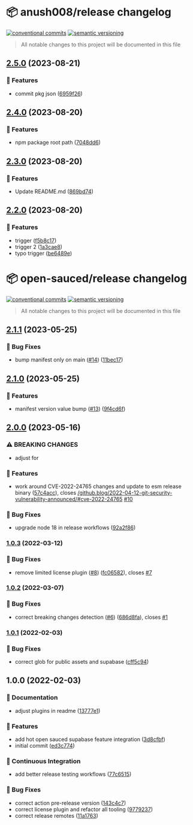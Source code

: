 # 📦 anush008/release changelog

[![conventional commits](https://img.shields.io/badge/conventional%20commits-1.0.0-yellow.svg)](https://conventionalcommits.org)
[![semantic versioning](https://img.shields.io/badge/semantic%20versioning-2.0.0-green.svg)](https://semver.org)

> All notable changes to this project will be documented in this file

## [2.5.0](https://github.com/Anush008/release/compare/v2.4.0...v2.5.0) (2023-08-21)


### 🍕 Features

* commit pkg json ([6959f26](https://github.com/Anush008/release/commit/6959f260f9a204ac2d2f07f97c5a7a0a7bdce42a))

## [2.4.0](https://github.com/Anush008/release/compare/v2.3.0...v2.4.0) (2023-08-20)


### 🍕 Features

* npm package root path ([7048dd6](https://github.com/Anush008/release/commit/7048dd650ff4a3b6e6938cf73f96d3551c4921ca))

## [2.3.0](https://github.com/Anush008/release/compare/v2.2.0...v2.3.0) (2023-08-20)


### 🍕 Features

* Update README.md ([869bd74](https://github.com/Anush008/release/commit/869bd743516743b52bf2dd8ac5208af8e4489d5d))

## [2.2.0](https://github.com/Anush008/release/compare/v2.1.1...v2.2.0) (2023-08-20)


### 🍕 Features

* trigger ([f5b8c17](https://github.com/Anush008/release/commit/f5b8c178e55d0a7d3995d202bc043b5bf71d1ef3))
* trigger 2 ([1a3cae8](https://github.com/Anush008/release/commit/1a3cae890ef14d532531623a5dd2b7af05ac288e))
* typo trigger ([be6489e](https://github.com/Anush008/release/commit/be6489e73b92c87abcb2930ebcfef1986ae64af8))

# 📦 open-sauced/release changelog

[![conventional commits](https://img.shields.io/badge/conventional%20commits-1.0.0-yellow.svg)](https://conventionalcommits.org)
[![semantic versioning](https://img.shields.io/badge/semantic%20versioning-2.0.0-green.svg)](https://semver.org)

> All notable changes to this project will be documented in this file

## [2.1.1](https://github.com/open-sauced/release/compare/v2.1.0...v2.1.1) (2023-05-25)


### 🐛 Bug Fixes

* bump manifest only on main ([#14](https://github.com/open-sauced/release/issues/14)) ([11bec17](https://github.com/open-sauced/release/commit/11bec17d4d94a3c2f934715ac00abc7141c0f0ba))

## [2.1.0](https://github.com/open-sauced/release/compare/v2.0.0...v2.1.0) (2023-05-25)


### 🍕 Features

* manifest version value bump ([#13](https://github.com/open-sauced/release/issues/13)) ([9f4cd6f](https://github.com/open-sauced/release/commit/9f4cd6f2d952a1c3ff018801cbe0199607293c1d))

## [2.0.0](https://github.com/open-sauced/release/compare/v1.0.3...v2.0.0) (2023-05-16)


### ⚠ BREAKING CHANGES

* adjust for

### 🍕 Features

* work around CVE-2022-24765 changes and update to esm release binary ([57c4acc](https://github.com/open-sauced/release/commit/57c4accf65edf96e65ea0bdd12e0b4c705fe218e)), closes [/github.blog/2022-04-12-git-security-vulnerability-announced/#cve-2022-24765](https://github.com/open-sauced//github.blog/2022-04-12-git-security-vulnerability-announced//issues/cve-2022-24765) [#10](https://github.com/open-sauced/release/issues/10)


### 🐛 Bug Fixes

* upgrade node 18 in release workflows ([92a2f86](https://github.com/open-sauced/release/commit/92a2f86d6fc2bcdbb3b7148519d390a7f6338e8b))

### [1.0.3](https://github.com/open-sauced/release/compare/v1.0.2...v1.0.3) (2022-03-12)


### 🐛 Bug Fixes

* remove limited license plugin ([#8](https://github.com/open-sauced/release/issues/8)) ([fc06582](https://github.com/open-sauced/release/commit/fc06582e7045e5799357397a4912061a68c633b2)), closes [#7](https://github.com/open-sauced/release/issues/7)

### [1.0.2](https://github.com/open-sauced/release/compare/v1.0.1...v1.0.2) (2022-03-07)


### 🐛 Bug Fixes

* correct breaking changes detection ([#6](https://github.com/open-sauced/release/issues/6)) ([686d8fa](https://github.com/open-sauced/release/commit/686d8fa034083f413f48e129bc7be08f10751df1)), closes [#1](https://github.com/open-sauced/release/issues/1)

### [1.0.1](https://github.com/open-sauced/release/compare/v1.0.0...v1.0.1) (2022-02-03)


### 🐛 Bug Fixes

* correct glob for public assets and supabase ([cff5c94](https://github.com/open-sauced/release/commit/cff5c94ce9b7eb83587e311b08d18ecb6f490fc2))

## 1.0.0 (2022-02-03)


### 📝 Documentation

* adjust plugins in readme ([13777e1](https://github.com/open-sauced/release/commit/13777e1dd89e1d4b7ecc870a7b722ebf9ed77e57))


### 🍕 Features

* add hot open sauced supabase feature integration ([3d8cfbf](https://github.com/open-sauced/release/commit/3d8cfbf01a52fd8309b4eb82fda8b2794abe9736))
* initial commit ([ed3c774](https://github.com/open-sauced/release/commit/ed3c77420ead8a9b395c60d00cd6b5badba0c6b4))


### 🔁 Continuous Integration

* add better release testing workflows ([77c6515](https://github.com/open-sauced/release/commit/77c6515db6f5f2f75b53f636769d3082bff02c98))


### 🐛 Bug Fixes

* correct action pre-release version ([143c4c7](https://github.com/open-sauced/release/commit/143c4c7a89d71d8f4981bbcd39b167f552be1195))
* correct license plugin and refactor all tooling ([9779237](https://github.com/open-sauced/release/commit/977923782bc924cc58bc69aa630fa1fbd850af75))
* correct release remotes ([11a1763](https://github.com/open-sauced/release/commit/11a1763c43c319e25343d89e159e7cd1f951f976))
